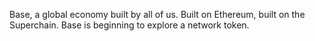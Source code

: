 Base, a global economy built by all of us. Built on Ethereum, built on the Superchain. Base is beginning to explore a network token.
